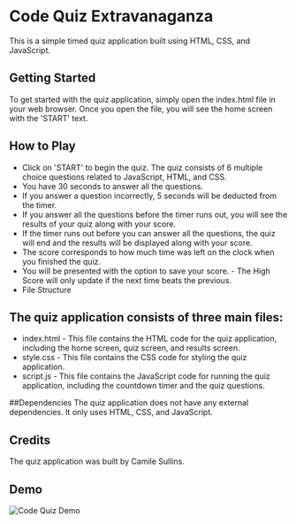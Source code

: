 # Code Quiz Extravanaganza
This is a simple timed quiz application built using HTML, CSS, and JavaScript.

## Getting Started
To get started with the quiz application, simply open the index.html file in your web browser. Once you open the file, you will see the home screen with the 'START' text.

## How to Play
- Click on 'START' to begin the quiz.
The quiz consists of 6 multiple choice questions related to JavaScript, HTML, and CSS.
- You have 30 seconds to answer all the questions.
- If you answer a question incorrectly, 5 seconds will be deducted from the timer.
- If you answer all the questions before the timer runs out, you will see the results of your quiz along with your score.
- If the timer runs out before you can answer all the questions, the quiz will end and the results will be displayed along with your score.
- The score corresponds to how much time was left on the clock when you finished the quiz.
- You will be presented with the option to save your score. - The High Score will only update if the next time beats the previous.
- File Structure

## The quiz application consists of three main files:

- index.html - This file contains the HTML code for the quiz application, including the home screen, quiz screen, and results screen.
- style.css - This file contains the CSS code for styling the quiz application.
- script.js - This file contains the JavaScript code for running the quiz application, including the countdown timer and the quiz questions.

##Dependencies
The quiz application does not have any external dependencies. It only uses HTML, CSS, and JavaScript.

## Credits
The quiz application was built by Camile Sullins.

## Demo

![Code Quiz Demo](./assets/images/Code%20Quiz!.gif)
